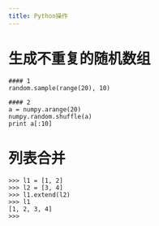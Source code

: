 ```yaml
---
title: Python操作
---
```


# 生成不重复的随机数组

```shell
#### 1
random.sample(range(20), 10)

#### 2 
a = numpy.arange(20)
numpy.random.shuffle(a)
print a[:10]
```

# 列表合并

```shell
>>> l1 = [1, 2]
>>> l2 = [3, 4]
>>> l1.extend(l2)
>>> l1
[1, 2, 3, 4]
>>> 
```

